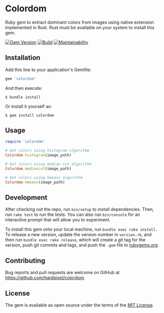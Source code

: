 # Colordom

Ruby gem to extract dominant colors from images using native extension implemented in Rust. Rust must be available on your system to install this gem.

[![Gem Version](https://badge.fury.io/rb/colordom.svg)](https://badge.fury.io/rb/colordom)
[![Build](https://github.com/hardpixel/colordom/actions/workflows/build.yml/badge.svg)](https://github.com/hardpixel/colordom/actions/workflows/build.yml)
[![Maintainability](https://api.codeclimate.com/v1/badges/6040c6d79abf2d6e7efb/maintainability)](https://codeclimate.com/github/hardpixel/colordom/maintainability)

## Installation

Add this line to your application's Gemfile:

```ruby
gem 'colordom'
```

And then execute:

    $ bundle install

Or install it yourself as:

    $ gem install colordom

## Usage

```ruby
require 'colordom'

# Get colors using histogram algorithm
Colordom.histogram(image_path)

# Get colors using median cut algorithm
Colordom.mediancut(image_path)

# Get colors using kmeans algorithm
Colordom.kmeans(image_path)
```

## Development

After checking out the repo, run `bin/setup` to install dependencies. Then, run `rake test` to run the tests. You can also run `bin/console` for an interactive prompt that will allow you to experiment.

To install this gem onto your local machine, run `bundle exec rake install`. To release a new version, update the version number in `version.rb`, and then run `bundle exec rake release`, which will create a git tag for the version, push git commits and tags, and push the `.gem` file to [rubygems.org](https://rubygems.org).

## Contributing

Bug reports and pull requests are welcome on GitHub at https://github.com/hardpixel/colordom.


## License

The gem is available as open source under the terms of the [MIT License](https://opensource.org/licenses/MIT).
